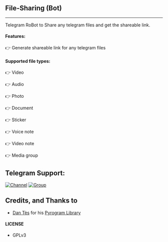 ## File-Sharing (Bot)
---

Telegram RoBot to Share any telegram files and get the shareable link.

#### Features:

👉 Generate shareable link for any telegram files

#### Supported file types:

👉 Video

👉 Audio

👉 Photo

👉 Document

👉 Sticker

👉 Voice note

👉 Video note

👉 Media group

## Telegram Support:

[![Channel](https://img.shields.io/badge/TG-Channel-30302f?style=flat&logo=telegram)](https://t.me/ShadowsArena)
[![Group](https://img.shields.io/badge/TG-Group-30302f?style=flat&logo=telegram)](https://t.me/MovieAddaOfShadow)

## Credits, and Thanks to

* [Dan Tès](https://t.me/haskell) for his [Pyrogram Library](https://github.com/pyrogram/pyrogram)

#### LICENSE
- GPLv3
